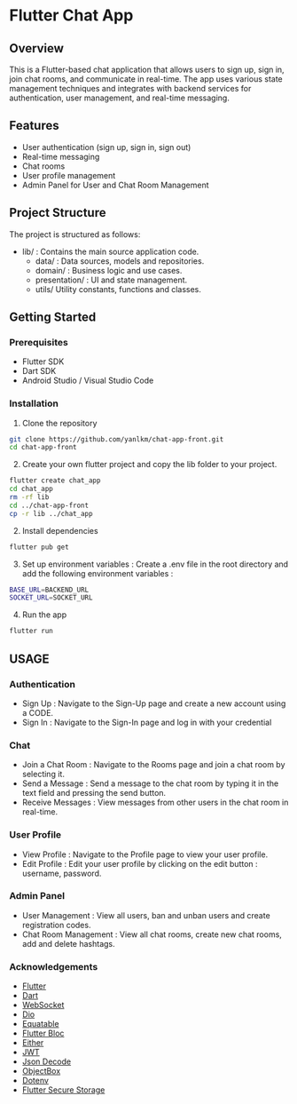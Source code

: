 # Flutter Chat App

## Overview

This is a Flutter-based chat application that allows users to sign up, sign in, join chat rooms, and communicate in real-time. The app uses various state management techniques and integrates with backend services for authentication, user management, and real-time messaging.

## Features

- User authentication (sign up, sign in, sign out)
- Real-time messaging
- Chat rooms
- User profile management
- Admin Panel for User and Chat Room Management

## Project Structure

The project is structured as follows:

- lib/ : Contains the main source application code. 
    - data/ : Data sources, models and repositories.
    - domain/ : Business logic and use cases.
    - presentation/ : UI and state management.
    - utils/ Utility constants, functions and classes.

## Getting Started

### Prerequisites

- Flutter SDK
- Dart SDK
- Android Studio / Visual Studio Code

### Installation

1. Clone the repository
```bash
git clone https://github.com/yanlkm/chat-app-front.git
cd chat-app-front
```

2. Create your own flutter project and copy the lib folder to your project.
```bash 
flutter create chat_app
cd chat_app
rm -rf lib
cd ../chat-app-front
cp -r lib ../chat_app
```
2. Install dependencies
```bash
flutter pub get
```

3. Set up environment variables : Create a .env file in the root directory and add the following environment variables :
```bash
BASE_URL=BACKEND_URL
SOCKET_URL=SOCKET_URL
```

4. Run the app
```bash
flutter run
```

## USAGE

### Authentication
- Sign Up : Navigate to the Sign-Up page and create a new account using a CODE.
- Sign In :  Navigate to the Sign-In page and log in with your credential

### Chat 
- Join a Chat Room : Navigate to the Rooms page and join a chat room by selecting it.
- Send a Message : Send a message to the chat room by typing it in the text field and pressing the send button.
- Receive Messages : View messages from other users in the chat room in real-time.

### User Profile
- View Profile : Navigate to the Profile page to view your user profile.
- Edit Profile : Edit your user profile by clicking on the edit button : username, password.

### Admin Panel
- User Management : View all users, ban and unban users and create registration codes.
- Chat Room Management : View all chat rooms, create new chat rooms, add and delete hashtags.

### Acknowledgements
- [Flutter](https://flutter.dev/)
- [Dart](https://dart.dev/)
- [WebSocket](https://pub.dev/packages/web_socket_channel)
- [Dio](https://pub.dev/packages/dio)
- [Equatable](https://pub.dev/packages/equatable)
- [Flutter Bloc](https://pub.dev/packages/flutter_bloc)
- [Either](https://pub.dev/packages/dartz)
- [JWT](https://pub.dev/packages/jwt)
- [Json Decode](https://pub.dev/packages/json_decode)
- [ObjectBox](https://pub.dev/packages/objectbox)
- [Dotenv](https://pub.dev/packages/dotenv)
- [Flutter Secure Storage](https://pub.dev/packages/flutter_secure_storage)


